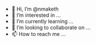 - 👋 Hi, I’m @nmaketh
- 👀 I’m interested in ...
- 🌱 I’m currently learning ...
- 💞️ I’m looking to collaborate on ...
- 📫 How to reach me ...

<!---
nmaketh/nmaketh is a ✨ special ✨ repository because its `README.md` (this file) appears on your GitHub profile.
You can click the Preview link to take a look at your changes.
--->

